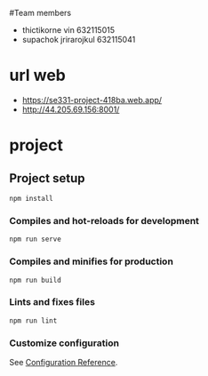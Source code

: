 #Team members
- thictikorne vin 632115015
- supachok jrirarojkul 632115041

# url web
- https://se331-project-418ba.web.app/
- http://44.205.69.156:8001/

# project

## Project setup
```
npm install
```

### Compiles and hot-reloads for development
```
npm run serve
```

### Compiles and minifies for production
```
npm run build
```

### Lints and fixes files
```
npm run lint
```

### Customize configuration
See [Configuration Reference](https://cli.vuejs.org/config/).

